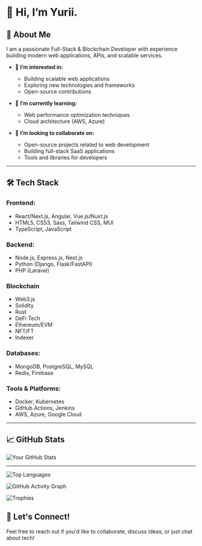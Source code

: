 # 👋 Hi, I’m Yurii.

## 🚀 About Me
I am a passionate Full-Stack & Blockchain Developer with experience building modern web applications, APIs, and scalable services.

- 👀 **I’m interested in:**  
  - Building scalable web applications  
  - Exploring new technologies and frameworks  
  - Open-source contributions  

- 🌱 **I’m currently learning:**  
  - Web performance optimization techniques  
  - Cloud architecture (AWS, Azure)

- 💞️ **I’m looking to collaborate on:**  
  - Open-source projects related to web development  
  - Building full-stack SaaS applications  
  - Tools and libraries for developers

---

## 🛠️ Tech Stack

### Frontend:
- React/Next.js, Angular, Vue.js/Nuxt.js  
- HTML5, CSS3, Sass, Tailwind CSS, MUI  
- TypeScript, JavaScript  

### Backend:
- Node.js, Express.js, Nest.js  
- Python (Django, Flask/FastAPI)  
- PHP (Laravel)
  
### Blockchain
- Web3.js
- Solidity
- Rust
- DeFi Tech
- Ethereum/EVM
- NFT/FT
- Indexer
  
### Databases:
- MongoDB, PostgreSQL, MySQL
- Redis, Firebase

### Tools & Platforms:
- Docker, Kubernetes  
- GitHub Actions, Jenkins  
- AWS, Azure, Google Cloud  

---

## 📈 GitHub Stats
![Your GitHub Stats](https://github-readme-stats.vercel.app/api?username=HyperCodex1004&show_icons=true&theme=radical)

---

![Top Languages](https://github-readme-stats.vercel.app/api/top-langs/?username=HyperCodex1004&layout=compact&theme=radical)

![GitHub Activity Graph](https://github-readme-activity-graph.vercel.app/graph?username=HyperCodex1004&theme=radical)

![Trophies](https://github-profile-trophy.vercel.app/?username=HyperCodex1004&theme=radical)

## 🤝 Let's Connect!
Feel free to reach out if you'd like to collaborate, discuss ideas, or just chat about tech!

